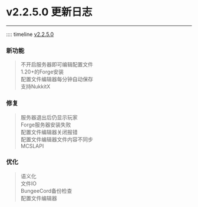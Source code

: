 # v2.2.5.0 更新日志  

___

:::: timeline [v2.2.5.0](https://github.com/MCSLTeam/MCSL2/releases/tag/v2.2.5.0)
### 新功能

> 不开启服务器即可编辑配置文件  
> 1.20+的Forge安装  
> 配置文件编辑器每分钟自动保存  
> 支持NukkitX  

### 修复

> 服务器退出后仍显示玩家  
> Forge服务器安装失败  
> 配置文件编辑器关闭报错  
> 配置文件编辑器文件内容不同步  
> MCSLAPI  

### 优化
> 语义化  
> 文件IO  
> BungeeCord备份检查  
> 配置文件编辑器  